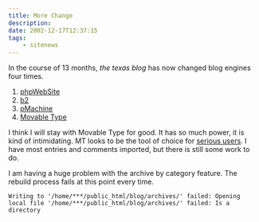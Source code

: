 ```yaml
---
title: More Change
description: 
date: 2002-12-17T12:37:15
tags:
    - sitenews
---
```


In the course of 13 months, *the texas blog* has now changed blog engines four times.

1. [phpWebSite](http://phpwebsite.appstate.edu/)
2. [b2](http://www.cafelog.com/)
3. [pMachine](http://www.pmachine.com/)
4. [Movable Type](http://www.movabletype.org/)

I think I will stay with Movable Type for good. It has so much power, it is kind of intimidating. MT looks to be the tool of choice for [serious users](http://diveintomark.org/ "Dive into Mark"). I have most entries and comments imported, but there is still some work to do.

I am having a huge problem with the archive by category feature. The rebuild process fails at this point every time.

`Writing to '/home/***/public_html/blog/archives/' failed: Opening local file '/home/***/public_html/blog/archives/' failed: Is a directory`
